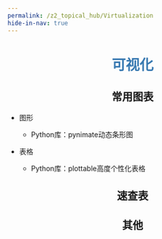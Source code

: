 ```yaml
---
permalink: /z2_topical_hub/Virtualization
hide-in-nav: true
---
```

# <center><font color="#3879B1">可视化</font></center>

## <center>常用图表</center>

- 图形

  - Python库：pynimate动态条形图

- 表格

  - Python库：plottable高度个性化表格

## <center>速查表</center>



## <center>其他</center>

